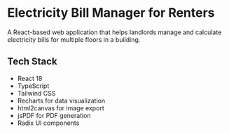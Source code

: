 # Electricity Bill Manager for Renters

A React-based web application that helps landlords manage and calculate electricity bills for multiple floors in a building.

## Tech Stack

- React 18
- TypeScript
- Tailwind CSS
- Recharts for data visualization
- html2canvas for image export
- jsPDF for PDF generation
- Radix UI components

